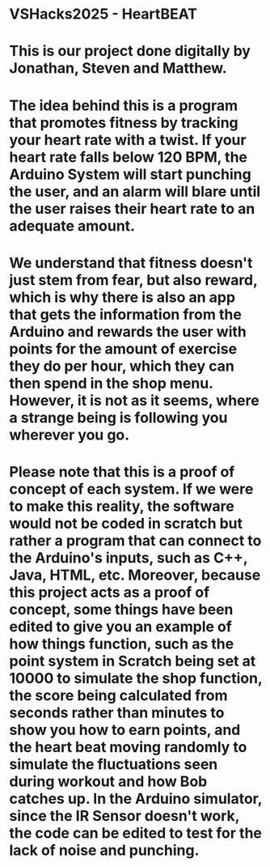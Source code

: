 # VSHacks2025 - HeartBEAT
# This is our project done digitally by Jonathan, Steven and Matthew.
# The idea behind this is a program that promotes fitness by tracking your heart rate with a twist. If your heart rate falls below 120 BPM, the Arduino System will start punching the user, and an alarm will blare until the user raises their heart rate to an adequate amount. 
# We understand that fitness doesn't just stem from fear, but also reward, which is why there is also an app that gets the information from the Arduino and rewards the user with points for the amount of exercise they do per hour, which they can then spend in the shop menu. However, it is not as it seems, where a strange being is following you wherever you go.
# Please note that this is a proof of concept of each system. If we were to make this reality, the software would not be coded in scratch but rather a program that can connect to the Arduino's inputs, such as C++, Java, HTML, etc. Moreover, because this project acts as a proof of concept, some things have been edited to give you an example of how things function, such as the point system in Scratch being set at 10000 to simulate the shop function, the score being calculated from seconds rather than minutes to show you how to earn points, and the heart beat moving randomly to simulate the fluctuations seen during workout and how Bob catches up. In the Arduino simulator, since the IR Sensor doesn't work, the code can be edited to test for the lack of noise and punching.
